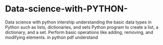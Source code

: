 # Data-science-with-PYTHON-
Data science with python intership understanding the basic data types in Python such as lists, dictionaries, and sets Python program to create a list, a dictionary, and a set. Perform basic operations like adding, removing, and modifying elements. in python pdf understand
